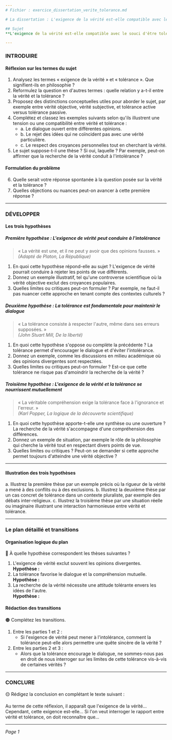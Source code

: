```yaml
---
# Fichier : exercice_dissertation_verite_tolerance.md

# La dissertation : L'exigence de la vérité est-elle compatible avec le souci d'être tolérant ?

## Sujet
**L'exigence de la vérité est-elle compatible avec le souci d'être tolérant ?**

---
```


### INTRODUIRE

#### Réflexion sur les termes du sujet

1. Analysez les termes « exigence de la vérité » et « tolérance ». Que signifient-ils en philosophie ? 
2. Reformulez la question en d'autres termes : quelle relation y a-t-il entre la vérité et la tolérance ?
3. Proposez des distinctions conceptuelles utiles pour aborder le sujet, par exemple entre vérité objective, vérité subjective, et tolérance active versus tolérance passive.
4. Complétez et classez les exemples suivants selon qu'ils illustrent une tension ou une compatibilité entre vérité et tolérance :
   - a. Le dialogue ouvert entre différentes opinions.
   - b. Le rejet des idées qui ne coïncident pas avec une vérité particulière.
   - c. Le respect des croyances personnelles tout en cherchant la vérité.
5. Le sujet suppose-t-il une thèse ? Si oui, laquelle ? Par exemple, peut-on affirmer que la recherche de la vérité conduit à l'intolérance ?

#### Formulation du problème

6. Quelle serait votre réponse spontanée à la question posée sur la vérité et la tolérance ?
7. Quelles objections ou nuances peut-on avancer à cette première réponse ? 

---

### DÉVELOPPER

#### Les trois hypothèses

##### Première hypothèse : L'exigence de vérité peut conduire à l'intolérance

> « La vérité est une, et il ne peut y avoir que des opinions fausses. »  
> *(Adapté de Platon, *La République*)*

1. En quoi cette hypothèse répond-elle au sujet ? L'exigence de vérité pourrait conduire à rejeter les points de vue différents.
2. Donnez un exemple illustratif, tel qu'une controverse scientifique où la vérité objective exclut des croyances populaires.
3. Quelles limites ou critiques peut-on formuler ? Par exemple, ne faut-il pas nuancer cette approche en tenant compte des contextes culturels ?

##### Deuxième hypothèse : La tolérance est fondamentale pour maintenir le dialogue

> « La tolérance consiste à respecter l'autre, même dans ses erreurs supposées. »  
> *(John Stuart Mill, *De la liberté*)*

1. En quoi cette hypothèse s'oppose ou complète la précédente ? La tolérance permet d'encourager le dialogue et d'éviter l'intolérance.
2. Donnez un exemple, comme les discussions en milieu académique où des opinions divergentes sont respectées.
3. Quelles limites ou critiques peut-on formuler ? Est-ce que cette tolérance ne risque pas d'amoindrir la recherche de la vérité ?

##### Troisième hypothèse : L'exigence de la vérité et la tolérance se nourrissent mutuellement

> « La véritable compréhension exige la tolérance face à l'ignorance et l'erreur. »  
> *(Karl Popper, *La logique de la découverte scientifique*)*

1. En quoi cette hypothèse apporte-t-elle une synthèse ou une ouverture ? La recherche de la vérité s'accompagne d'une compréhension des différences.
2. Donnez un exemple de situation, par exemple le rôle de la philosophie qui cherche la vérité tout en respectant divers points de vue.
3. Quelles limites ou critiques ? Peut-on se demander si cette approche permet toujours d'atteindre une vérité objective ?

---

#### Illustration des trois hypothèses

a. Illustrez la première thèse par un exemple précis où la rigueur de la vérité a mené à des conflits ou à des exclusions.
b. Illustrez la deuxième thèse par un cas concret de tolérance dans un contexte pluraliste, par exemple des débats inter-religieux.
c. Illustrez la troisième thèse par une situation réelle ou imaginaire illustrant une interaction harmonieuse entre vérité et tolérance.

---

### Le plan détaillé et transitions

#### Organisation logique du plan

🔴 À quelle hypothèse correspondent les thèses suivantes ?

1. L'exigence de vérité exclut souvent les opinions divergentes.  
   **Hypothèse :**
2. La tolérance favorise le dialogue et la compréhension mutuelle.  
   **Hypothèse :**
3. La recherche de la vérité nécessite une attitude tolérante envers les idées de l'autre.  
   **Hypothèse :**

#### Rédaction des transitions

🟠 Complétez les transitions.

1. Entre les parties 1 et 2 :  
   - Si l'exigence de vérité peut mener à l'intolérance, comment la tolérance peut-elle alors permettre une quête sincère de la vérité ?
2. Entre les parties 2 et 3 :  
   - Alors que la tolérance encourage le dialogue, ne sommes-nous pas en droit de nous interroger sur les limites de cette tolérance vis-à-vis de certaines vérités ?

---

### CONCLURE

🟡 Rédigez la conclusion en complétant le texte suivant :

Au terme de cette réflexion, il apparaît que l'exigence de la vérité...  
Cependant, cette exigence est-elle... Si l'on veut interroger le rapport entre vérité et tolérance, on doit reconnaître que...  

--- 

*Page 1*